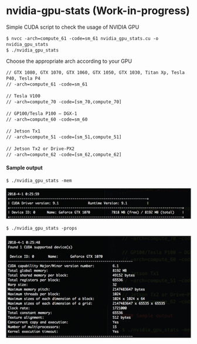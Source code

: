 # nvidia-gpu-stats (Work-in-progress)
Simple CUDA script to check the usage of NVIDIA GPU

```
$ nvcc -arch=compute_61 -code=sm_61 nvidia_gpu_stats.cu -o nvidia_gpu_stats
$ ./nvidia_gpu_stats
```

Choose the appropriate arch according to your GPU
```
// GTX 1080, GTX 1070, GTX 1060, GTX 1050, GTX 1030, Titan Xp, Tesla P40, Tesla P4
// -arch=compute_61 -code=sm_61

// Tesla V100
// -arch=compute_70 -code=[sm_70,compute_70]

// GP100/Tesla P100 – DGX-1
// -arch=compute_60 -code=sm_60

// Jetson Tx1
// -arch=compute_51 -code=[sm_51,compute_51]

// Jetson Tx2 or Drive-PX2
// -arch=compute_62 -code=[sm_62,compute_62]
```
#### Sample output
```
$ ./nvidia_gpu_stats -mem
```
![Alt text](./images/mem.png)

```
$ ./nvidia_gpu_stats -props
```
![Alt text](./images/props.png)
